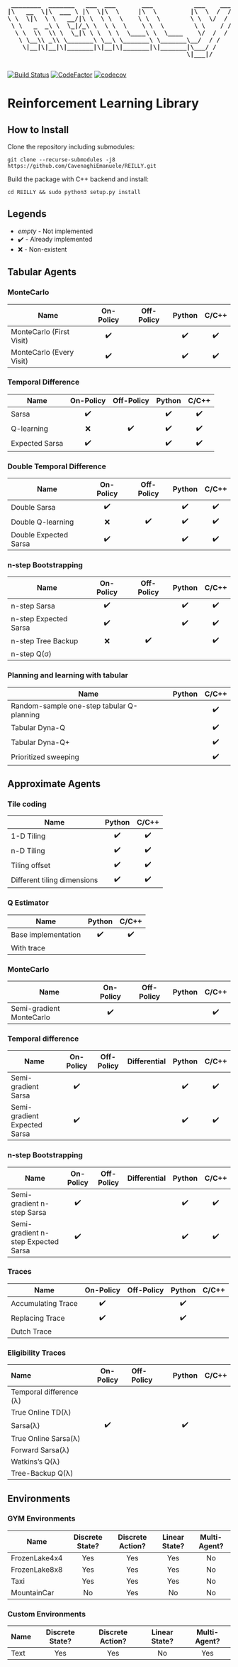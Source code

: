 <pre><b>
 ________  _______   ___  ___       ___           ___    ___ 
|\   __  \|\  ___ \ |\  \|\  \     |\  \         |\  \  /  /|
\ \  \|\  \ \   __/|\ \  \ \  \    \ \  \        \ \  \/  / /
 \ \   _  _\ \  \_|/_\ \  \ \  \    \ \  \        \ \    / / 
  \ \  \\  \\ \  \_|\ \ \  \ \  \____\ \  \____    \/  /  /  
   \ \__\\ _\\ \_______\ \__\ \_______\ \_______\__/  / /    
    \|__|\|__|\|_______|\|__|\|_______|\|_______|\___/ /     
                                                \|___|/      
                                                             
</b></pre>

[![Build Status](https://travis-ci.org/CavenaghiEmanuele/REILLY.svg?branch=master)](https://travis-ci.org/CavenaghiEmanuele/REILLY) [![CodeFactor](https://www.codefactor.io/repository/github/cavenaghiemanuele/reilly/badge)](https://www.codefactor.io/repository/github/cavenaghiemanuele/reilly) [![codecov](https://codecov.io/gh/CavenaghiEmanuele/REILLY/branch/master/graph/badge.svg)](https://codecov.io/gh/CavenaghiEmanuele/REILLY)

# Reinforcement Learning Library

## How to Install

Clone the repository including submodules:

    git clone --recurse-submodules -j8 https://github.com/CavenaghiEmanuele/REILLY.git

Build the package with C++ backend and install:

    cd REILLY && sudo python3 setup.py install

## Legends

* *empty* - Not implemented
* :heavy_check_mark: - Already implemented
* :x: - Non-existent

## Tabular Agents

### MonteCarlo

| Name                     |     On-Policy      | Off-Policy |       Python       |       C/C++        |
| ------------------------ | :----------------: | :--------: | :----------------: | :----------------: |
| MonteCarlo (First Visit) | :heavy_check_mark: |            | :heavy_check_mark: | :heavy_check_mark: |
| MonteCarlo (Every Visit) | :heavy_check_mark: |            | :heavy_check_mark: | :heavy_check_mark: |

### Temporal Difference

| Name           |     On-Policy      |     Off-Policy     |       Python       |       C/C++        |
| -------------- | :----------------: | :----------------: | :----------------: | :----------------: |
| Sarsa          | :heavy_check_mark: |                    | :heavy_check_mark: | :heavy_check_mark: |
| Q-learning     |        :x:         | :heavy_check_mark: | :heavy_check_mark: | :heavy_check_mark: |
| Expected Sarsa | :heavy_check_mark: |                    | :heavy_check_mark: | :heavy_check_mark: |

### Double Temporal Difference

| Name                  |     On-Policy      |     Off-Policy     |       Python       |       C/C++        |
| --------------------- | :----------------: | :----------------: | :----------------: | :----------------: |
| Double Sarsa          | :heavy_check_mark: |                    | :heavy_check_mark: | :heavy_check_mark: |
| Double Q-learning     |        :x:         | :heavy_check_mark: | :heavy_check_mark: | :heavy_check_mark: |
| Double Expected Sarsa | :heavy_check_mark: |                    | :heavy_check_mark: | :heavy_check_mark: |

### n-step Bootstrapping

| Name                  |     On-Policy      |     Off-Policy     |       Python       |       C/C++        |
| --------------------- | :----------------: | :----------------: | :----------------: | :----------------: |
| n-step Sarsa          | :heavy_check_mark: |                    | :heavy_check_mark: | :heavy_check_mark: |
| n-step Expected Sarsa | :heavy_check_mark: |                    | :heavy_check_mark: | :heavy_check_mark: |
| n-step Tree Backup    |        :x:         | :heavy_check_mark: |                    | :heavy_check_mark: |
| n-step Q(&sigma;)     |                    |                    |                    |                    |

### Planning and learning with tabular

| Name                                      | Python |       C/C++        |
| ----------------------------------------- | :----: | :----------------: |
| Random-sample one-step tabular Q-planning |        | :heavy_check_mark: |
| Tabular Dyna-Q                            |        | :heavy_check_mark: |
| Tabular Dyna-Q+                           |        | :heavy_check_mark: |
| Prioritized sweeping                      |        | :heavy_check_mark: |

## Approximate Agents

### Tile coding

| Name                        |       Python       |       C/C++        |
| --------------------------- | :----------------: | :----------------: |
| 1-D Tiling                  | :heavy_check_mark: | :heavy_check_mark: |
| n-D Tiling                  | :heavy_check_mark: | :heavy_check_mark: |
| Tiling offset               | :heavy_check_mark: | :heavy_check_mark: |
| Different tiling dimensions | :heavy_check_mark: | :heavy_check_mark: |

### Q Estimator

| Name                |       Python       |       C/C++        |
| ------------------- | :----------------: | :----------------: |
| Base implementation | :heavy_check_mark: | :heavy_check_mark: |
| With trace          |                    |                    |

### MonteCarlo

| Name                     |     On-Policy      | Off-Policy | Python |       C/C++        |
| ------------------------ | :----------------: | :--------: | :----: | :----------------: |
| Semi-gradient MonteCarlo | :heavy_check_mark: |            |        | :heavy_check_mark: |

### Temporal difference

| Name                         |     On-Policy      | Off-Policy | Differential |       Python       |       C/C++        |
| ---------------------------- | :----------------: | :--------: | :----------: | :----------------: | :----------------: |
| Semi-gradient Sarsa          | :heavy_check_mark: |            |              | :heavy_check_mark: | :heavy_check_mark: |
| Semi-gradient Expected Sarsa | :heavy_check_mark: |            |              | :heavy_check_mark: | :heavy_check_mark: |

### n-step Bootstrapping

| Name                                |     On-Policy      | Off-Policy | Differential |       Python       |       C/C++        |
| ----------------------------------- | :----------------: | :--------: | :----------: | :----------------: | :----------------: |
| Semi-gradient n-step Sarsa          | :heavy_check_mark: |            |              | :heavy_check_mark: | :heavy_check_mark: |
| Semi-gradient n-step Expected Sarsa | :heavy_check_mark: |            |              | :heavy_check_mark: | :heavy_check_mark: |

### Traces

| Name               |     On-Policy      | Off-Policy |       Python       | C/C++ |
| ------------------ | :----------------: | :--------: | :----------------: | :---: |
| Accumulating Trace | :heavy_check_mark: |            | :heavy_check_mark: |       |
| Replacing Trace    | :heavy_check_mark: |            | :heavy_check_mark: |       |
| Dutch Trace        |                    |            |                    |       |

### Eligibility Traces

| Name                           |     On-Policy      | Off-Policy |       Python       | C/C++ |
| :----------------------------- | :----------------: | :--------- | :----------------: | :---: |
| Temporal difference (&lambda;) |                    |            |                    |       |
| True Online TD(&lambda;)       |                    |            |                    |       |
| Sarsa(&lambda;)                | :heavy_check_mark: |            | :heavy_check_mark: |       |
| True Online Sarsa(&lambda;)    |                    |            |                    |       |
| Forward Sarsa(&lambda;)        |                    |            |                    |       |
| Watkins’s Q(&lambda;)          |                    |            |                    |       |
| Tree-Backup Q(&lambda;)        |                    |            |                    |       |

## Environments

### GYM Environments

| Name          | Discrete State? | Discrete Action? | Linear State? | Multi-Agent? |
| ------------- | :-------------: | :--------------: | :-----------: | :----------: |
| FrozenLake4x4 |       Yes       |       Yes        |      Yes      |      No      |
| FrozenLake8x8 |       Yes       |       Yes        |      Yes      |      No      |
| Taxi          |       Yes       |       Yes        |      Yes      |      No      |
| MountainCar   |       No        |       Yes        |      No       |      No      |

### Custom Environments


| Name | Discrete State? | Discrete Action? | Linear State? | Multi-Agent? |
| ---- | :-------------: | :--------------: | :-----------: | :----------: |
| Text |       Yes       |       Yes        |      No       |     Yes      |
